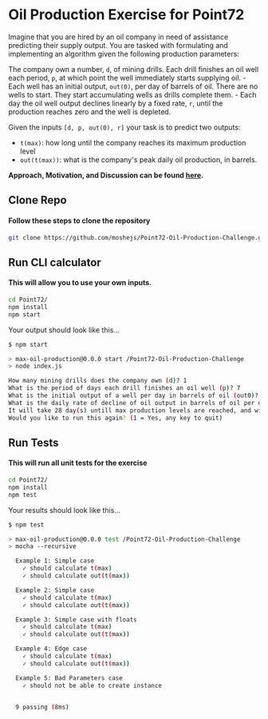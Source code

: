 # Oil Production Exercise for Point72

Imagine that you are hired by an oil company in need of assistance predicting their supply output. You are tasked with formulating and implementing an algorithm given the following production parameters:

The company own a number, `d`, of mining drills. Each drill finishes an oil well each period, `p`, at which point the well immediately starts supplying oil. - Each well has an initial output, `out(0)`, per day of barrels of oil. There are no wells to start. They start accumulating wells as drills complete them. - Each day the oil well output declines linearly by a fixed rate, `r`, until the production reaches zero and the well is depleted.

Given the inputs `[d, p, out(0), r]` your task is to predict two outputs: 
- `t(max)`: how long until the company reaches its maximum production level 
- `out(t(max))`: what is the company's peak daily oil production, in barrels.

**Approach, Motivation, and Discussion can be found [here](EXPLANATION.md).**

## Clone Repo 
#### Follow these steps to clone the repository
``` bash
git clone https://github.com/moshejs/Point72-Oil-Production-Challenge.git
```

## Run CLI calculator
#### This will allow you to use your own inputs.
``` bash
cd Point72/
npm install
npm start
```

Your output should look like this...
``` bash
$ npm start

> max-oil-production@0.0.0 start /Point72-Oil-Production-Challenge
> node index.js

How many mining drills does the company own (d)? 1
What is the period of days each drill finishes an oil well (p)? 7
What is the initial output of a well per day in barrels of oil (out0)? 300
What is the daily rate of decline of oil output in barrels of oil per day (r)? 11
It will take 28 day(s) untill max production levels are reached, and will yield 738 barrel(s) of oil!
Would you like to run this again? (1 = Yes, any key to quit) 
```

## Run Tests
#### This will run all unit tests for the exercise
``` bash
cd Point72/
npm install
npm test
```
Your results should look like this...
``` bash
$ npm test

> max-oil-production@0.0.0 test /Point72-Oil-Production-Challenge
> mocha --recursive

  Example 1: Simple case
    ✓ should calculate t(max)
    ✓ should calculate out(t(max))

  Example 2: Simple case
    ✓ should calculate t(max)
    ✓ should calculate out(t(max))

  Example 3: Simple case with floats
    ✓ should calculate t(max)
    ✓ should calculate out(t(max))

  Example 4: Edge case
    ✓ should calculate t(max)
    ✓ should calculate out(t(max))

  Example 5: Bad Parameters case
    ✓ should not be able to create instance


  9 passing (8ms)
```
